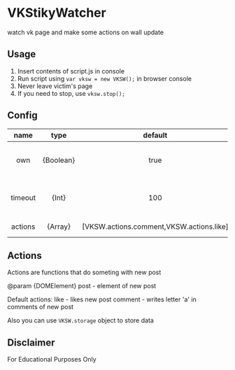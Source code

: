 # VKStikyWatcher
watch vk page and make some actions on wall update

## Usage

1) Insert contents of script.js in console
2) Run script using `var vksw = new VKSW();` in browser console
3) Never leave victim's page
4) If you need to stop, use `vksw.stop();`

## Config

name | type | default | description
:--:|:--:|:--:|:--:|
own|{Boolean}|true|trigger actions only on own posts
timeout|{Int}|100|timeout between checks in ms
actions|{Array}|[VKSW.actions.comment,VKSW.actions.like]|Actions for new post

## Actions

Actions are functions that do someting with new post

@param {DOMElement} post - element of new post

Default actions:
like - likes new post
comment - writes letter 'a' in comments of new post

Also you can use `VKSW.storage` object to store data

## Disclaimer

For Educational Purposes Only
